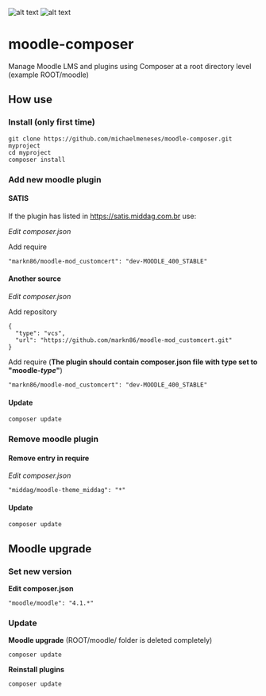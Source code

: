 ![alt text][logomoodle] ![alt text][logocomposer]

# moodle-composer

Manage Moodle LMS and plugins using Composer at a root directory level (example ROOT/moodle)

## How use

### Install (only first time)
```
git clone https://github.com/michaelmeneses/moodle-composer.git myproject  
cd myproject  
composer install
```

### Add new moodle plugin

#### SATIS
If the plugin has listed in https://satis.middag.com.br use:

_Edit composer.json_

Add require
```
"markn86/moodle-mod_customcert": "dev-MOODLE_400_STABLE"  
```

#### Another source  

_Edit composer.json_

Add repository
```
{  
  "type": "vcs",  
  "url": "https://github.com/markn86/moodle-mod_customcert.git"  
}  
```

Add require (**The plugin should contain composer.json file with type set to "moodle-_type_"**)
```
"markn86/moodle-mod_customcert": "dev-MOODLE_400_STABLE"  
```

#### Update
```
composer update
```

### Remove moodle plugin

#### Remove entry in require
_Edit composer.json_
```
"middag/moodle-theme_middag": "*"  
```
#### Update
```
composer update
```


## Moodle upgrade

### Set new version
**Edit composer.json**
```
"moodle/moodle": "4.1.*"  
```

### Update  
**Moodle upgrade** (ROOT/moodle/ folder is deleted completely)  
```
composer update  
```

**Reinstall plugins**  
```
composer update  
```

[logomoodle]: https://tracker.moodle.org/secure/attachment/32118/m-logo-square-new.png
[logocomposer]: https://getcomposer.org/img/logo-composer-transparent.png
